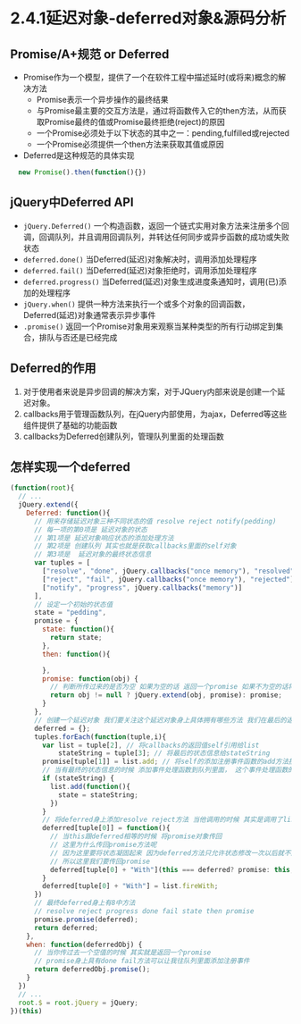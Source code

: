 # 2.4.1延迟对象-deferred对象&源码分析

## Promise/A+规范 or Deferred
- Promise作为一个模型，提供了一个在软件工程中描述延时(或将来)概念的解决方法
  - Promise表示一个异步操作的最终结果
  - 与Promise最主要的交互方法是，通过将函数传入它的then方法，从而获取Promise最终的值或Promise最终拒绝(reject)的原因
  - 一个Promise必须处于以下状态的其中之一：pending,fulfilled或rejected
  - 一个Promise必须提供一个then方法来获取其值或原因
- Deferred是这种规范的具体实现
```js
  new Promise().then(function(){})
```
## jQuery中Deferred API
- `jQuery.Deferred()` 一个构造函数，返回一个链式实用对象方法来注册多个回调，回调队列，并且调用回调队列，并转达任何同步或异步函数的成功或失败状态
- `deferred.done()` 当Deferred(延迟)对象解决时，调用添加处理程序
- `deferred.fail()` 当Deferred(延迟)对象拒绝时，调用添加处理程序
- `deferred.progress()` 当Deferred(延迟)对象生成进度条通知时，调用(已)添加的处理程序
- `jQuery.when()` 提供一种方法来执行一个或多个对象的回调函数，Deferred(延迟)对象通常表示异步事件
- `.promise()` 返回一个Promise对象用来观察当某种类型的所有行动绑定到集合，排队与否还是已经完成

## Deferred的作用
1. 对于使用者来说是异步回调的解决方案，对于JQuery内部来说是创建一个延迟对象。
2. callbacks用于管理函数队列，在jQuery内部使用，为ajax，Deferred等这些组件提供了基础的功能函数
3. callbacks为Deferred创建队列，管理队列里面的处理函数

## 怎样实现一个deferred
```js
(function(root){
  // ...
  jQuery.extend({
    Deferred: function(){
      // 用来存储延迟对象三种不同状态的值 resolve reject notify(pedding)
      // 每一项的第0项是 延迟对象的状态
      // 第1项是 延迟对象响应状态的添加处理方法
      // 第2项是 创建队列 其实也就是获取callbacks里面的self对象
      // 第3项是  延迟对象的最终状态信息
      var tuples = [
        ["resolve", "done", jQuery.callbacks("once memory"), "resolved"],
        ["reject", "fail", jQuery.callbacks("once memory"), "rejected"],
        ["notify", "progress", jQuery.callbacks("memory")]
      ],
      // 设定一个初始的状态值
      state = "pedding",
      promise = {
        state: function(){
          return state;
        },
        then: function(){

        },
        promise: function(obj) {
          // 判断所传过来的是否为空 如果为空的话 返回一个promise 如果不为空的话将promise挂载到所传过来的对象
          return obj != null ? jQuery.extend(obj, promise): promise;
        }
      },
      // 创建一个延迟对象 我们要关注这个延迟对象身上具体拥有哪些方法 我们在最后的返回deferred的时候看看具体有哪些方法
      deferred = {};
      tuples.forEach(function(tuple,i){
        var list = tuple[2], // 将callbacks的返回值self引用给list
            stateString = tuple[3]; // 将最后的状态信息给stateString
        promise[tuple[1]] = list.add; // 将self的添加注册事件函数的add方法挂载到 promise[done] | promise[fail] | promise[progress]
        // 当有最终的状态信息的时候 添加事件处理函数到队列里面， 这个事件处理函数的作用是将延迟对象身上的状态从pedding改编成resolved或者rejected，让他在第一时间去调用这个处理事件
        if (stateString) {
          list.add(function(){
            state = stateString;
          })
        }
        // 将deferred身上添加resolve reject方法 当他调用的时候 其实是调用了list.fireWith()方法
        deferred[tuple[0]] = function(){
          // 当this跟deferred相等的时候 将promise对象传回
          // 这里为什么传回promise方法呢
          // 因为这里要将状态凝固起来 因为deferred方法只允许状态修改一次以后就不能再次修改了，如果你传回一个deferred对象的话 那这个对象又可以再次修改这个状态
          // 所以这里我们要传回promise
          deferred[tuple[0] + "With"](this === deferred? promise: this, arguments);
        }
        deferred[tuple[0] + "With"] = list.fireWith;
      })
      // 最终deferred身上有8中方法
      // resolve reject progress done fail state then promise 
      promise.promise(deferred);
      return deferred;
    },
    when: function(deferredObj) {
      // 当你传过去一个空值的时候 其实就是返回一个promise
      // promise身上具有done fail方法可以让我往队列里面添加注册事件
      return deferredObj.promise();
    }
  })
  // ...
  root.$ = root.jQuery = jQuery;
})(this)
```